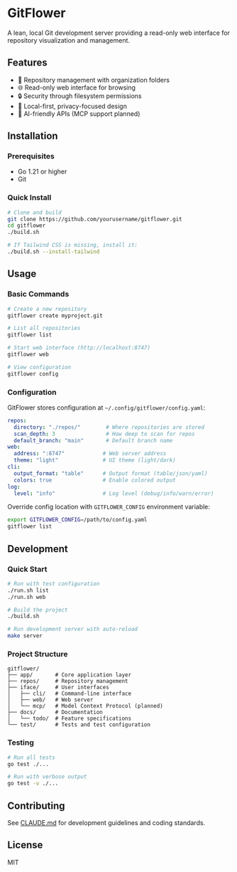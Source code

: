 # GitFlower

A lean, local Git development server providing a read-only web interface for repository visualization and management.

## Features

- 📁 Repository management with organization folders
- 🌐 Read-only web interface for browsing
- 🔒 Security through filesystem permissions
- 🚀 Local-first, privacy-focused design
- 🤖 AI-friendly APIs (MCP support planned)

## Installation

### Prerequisites

- Go 1.21 or higher
- Git

### Quick Install

```bash
# Clone and build
git clone https://github.com/yourusername/gitflower.git
cd gitflower
./build.sh

# If Tailwind CSS is missing, install it:
./build.sh --install-tailwind
```

## Usage

### Basic Commands

```bash
# Create a new repository
gitflower create myproject.git

# List all repositories
gitflower list

# Start web interface (http://localhost:8747)
gitflower web

# View configuration
gitflower config
```

### Configuration

GitFlower stores configuration at `~/.config/gitflower/config.yaml`:

```yaml
repos:
  directory: "./repos/"        # Where repositories are stored
  scan_depth: 3                # How deep to scan for repos
  default_branch: "main"       # Default branch name
web:
  address: ":8747"            # Web server address
  theme: "light"              # UI theme (light/dark)
cli:
  output_format: "table"      # Output format (table/json/yaml)
  colors: true                # Enable colored output
log:
  level: "info"               # Log level (debug/info/warn/error)
```

Override config location with `GITFLOWER_CONFIG` environment variable:
```bash
export GITFLOWER_CONFIG=/path/to/config.yaml
gitflower list
```

## Development

### Quick Start

```bash
# Run with test configuration
./run.sh list
./run.sh web

# Build the project
./build.sh

# Run development server with auto-reload
make server
```

### Project Structure

```
gitflower/
├── app/       # Core application layer
├── repos/     # Repository management
├── iface/     # User interfaces
│   ├── cli/   # Command-line interface
│   ├── web/   # Web server
│   └── mcp/   # Model Context Protocol (planned)
├── docs/      # Documentation
│   └── todo/  # Feature specifications
└── test/      # Tests and test configuration
```

### Testing

```bash
# Run all tests
go test ./...

# Run with verbose output
go test -v ./...
```

## Contributing

See [CLAUDE.md](CLAUDE.md) for development guidelines and coding standards.

## License

MIT